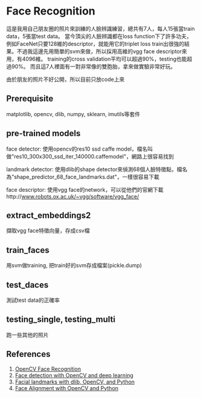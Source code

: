 ﻿# Face Recognition
這是我用自己朋友圈的照片來訓練的人臉辨識練習，總共有7人，每人15張當train data，5張當test data。
當今頂尖的人臉辨識都在loss function下了許多功夫，例如FaceNet只要128維的descriptor，就能用它的triplet loss train出很強的結果。不過我這邊先用簡單的svm來做，所以採用高維的vgg face descriptor來用，有4096維。
training的cross validation平均可以超過90%，testing也能超過90%。
而且這7人裡面有一對非常像的雙胞胎，拿來做實驗非常好玩。

由於朋友的照片不好公開，所以目前只放code上來

## Prerequisite
matplotlib, opencv, dlib, numpy, sklearn, imutils等套件

## pre-trained models
face detector: 使用opencv的res10 ssd caffe model，檔名叫做"res10_300x300_ssd_iter_140000.caffemodel"，網路上很容易找到

landmark detector: 使用dlib的shape detector來偵測68個人臉特徵點，檔名為"shape_predictor_68_face_landmarks.dat"，一樣很容易下載

face descriptor: 使用vgg face的network，可以從他們的官網下載http://www.robots.ox.ac.uk/~vgg/software/vgg_face/

##	extract_embeddings2
擷取vgg face特徵向量，存成csv檔

##	train_faces
用svm做training, 把train好的svm存成檔案(pickle.dump)

##	test_daces
測試test data的正確率

##	testing_single, testing_multi
跑一些其他的照片


## References

 1. [OpenCV Face Recognition](https://www.pyimagesearch.com/2018/09/24/opencv-face-recognition/) 
 2. [Face detection with OpenCV and deep learning](https://www.pyimagesearch.com/2018/02/26/face-detection-with-opencv-and-deep-learning/)
 3. [Facial landmarks with dlib, OpenCV, and Python](https://www.pyimagesearch.com/2017/04/03/facial-landmarks-dlib-opencv-python/)
 4. [Face Alignment with OpenCV and Python](https://www.pyimagesearch.com/2017/05/22/face-alignment-with-opencv-and-python/)

